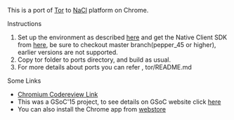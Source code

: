 This is a port of [Tor](https://www.torproject.org) to [NaCl](https://chromium.googlesource.com/webports) platform on Chrome.  

Instructions  
1. Set up the environment as described [here](https://chromium.googlesource.com/webports) and get the Native Client SDK from [here](https://developer.chrome.com/docs/native-client/sdk/download), be sure to checkout master branch(pepper_45 or higher), earlier versions are not supported.  
2. Copy tor folder to ports directory, and build as usual.  
3. For more details about ports you can refer , tor/README.md 

Some Links  
- [Chromium Codereview Link](https://codereview.chromium.org/1311703003/)
- This was a GSoC'15 project, to see details on GSoC website click [here](https://deepankar.io/gsoc)  
- You can also install the Chrome app from [webstore](https://deepankar.io/kronymous/webstore)
